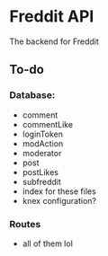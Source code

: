 # Freddit API
The backend for Freddit

## To-do
### Database:
- comment
- commentLike
- loginToken
- modAction
- moderator
- post
- postLikes
- subfreddit
- index for these files
- knex configuration?
### Routes
- all of them lol

